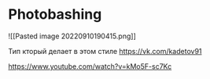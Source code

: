 # Photobashing

![[Pasted image 20220910190415.png]]

Тип кторый делает в этом стиле https://vk.com/kadetov91

https://www.youtube.com/watch?v=kMo5F-sc7Kc